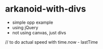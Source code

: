 # arkanoid-with-divs

* simple opp example 
* using jQuery
* not using canvas, just divs

// to do actual speed with time.now - lastTime